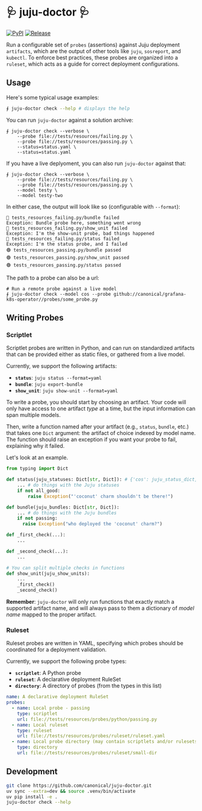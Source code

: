 # 🩺 juju-doctor 🩺

[![PyPI](https://img.shields.io/pypi/v/juju-doctor)](https://pypi.org/project/juju-doctor/)
[![Release](https://github.com/canonical/juju-doctor/actions/workflows/release.yaml/badge.svg)](https://github.com/canonical/loki-k8s-operator/actions/workflows/release.yaml)

Run a configurable set of `probes` (assertions) against Juju deployment `artifacts`, which are the output of other tools like `juju`, `sosreport`, and `kubectl`. To enforce best practices, these probes are organized into a `ruleset`, which acts as a guide for correct deployment configurations.

## Usage

Here's some typical usage examples:

```bash
∮ juju-doctor check --help # displays the help
```

You can run `juju-doctor` against a solution archive:

```
∮ juju-doctor check --verbose \
    --probe file://tests/resources/failing.py \
    --probe file://tests/resources/passing.py \
    --status=status.yaml \
    --status=status.yaml
```
If you have a live deplyoment, you can also run `juju-doctor` against that:
```
∮ juju-doctor check --verbose \
    --probe file://tests/resources/failing.py \
    --probe file://tests/resources/passing.py \
    --model testy \
    --model testy-two
```
In either case, the output will look like so (configurable with `--format`):
```
🔴 tests_resources_failing.py/bundle failed
Exception: Bundle probe here, something went wrong
🔴 tests_resources_failing.py/show_unit failed
Exception: I'm the show-unit probe, bad things happened
🔴 tests_resources_failing.py/status failed
Exception: I'm the status probe, and I failed
🟢 tests_resources_passing.py/bundle passed
🟢 tests_resources_passing.py/show_unit passed
🟢 tests_resources_passing.py/status passed
```

The path to a probe can also be a url:
```
# Run a remote probe against a live model
∮ juju-doctor check --model cos --probe github://canonical/grafana-k8s-operator//probes/some_probe.py
```

## Writing Probes

### Scriptlet
Scriptlet probes are written in Python, and can run on standardized artifacts that can be provided either as static files, or gathered from a live model.

Currently, we support the following artifacts:
- **`status`**: `juju status --format=yaml`
- **`bundle`**: `juju export-bundle`
- **`show_unit`**: `juju show-unit --format=yaml`

To write a probe, you should start by choosing an artifact. Your code will only have access to one artifact *type* at a time, but the input information can span multiple models. 

Then, write a function named after your artifact (e.g., `status`, `bundle`, etc.) that takes one `Dict` argument: the artifact of choice indexed by model name. The function should raise an exception if you want your probe to fail, explaining why it failed.

Let's look at an example.

```python
from typing import Dict

def status(juju_statuses: Dict[str, Dict]): # {'cos': juju_status_dict, ...}
    ... # do things with the Juju statuses
    if not all_good:
        raise Exception("'coconut' charm shouldn't be there!")

def bundle(juju_bundles: Dict[str, Dict]):
    ... # do things with the Juju bundles
    if not passing:
      raise Exception("who deployed the 'coconut' charm?")

def _first_check(...):
    ...

def _second_check(...):
    ...

# You can split multiple checks in functions
def show_unit(juju_show_units):
    ...
    _first_check()
    _second_check()
```

**Remember**: `juju-doctor` will only run functions that exactly match a supported artifact name, and will always pass to them a dictionary of *model name* mapped to the proper artifact.

### Ruleset
Ruleset probes are written in YAML, specifying which probes should be coordinated for a deployment validation.

Currently, we support the following probe types:
- **`scriptlet`**: A Python probe
- **`ruleset`**: A declarative deployment RuleSet
- **`directory`**: A directory of probes (from the types in this list)

```yaml
name: A declarative deployment RuleSet
probes:
  - name: Local probe - passing
    type: scriptlet
    url: file://tests/resources/probes/python/passing.py
  - name: Local ruleset
    type: ruleset
    url: file://tests/resources/probes/ruleset/ruleset.yaml
  - name: Local probe directory (may contain scriptlets and/or rulesets)
    type: directory
    url: file://tests/resources/probes/ruleset/small-dir
```

## Development
```bash
git clone https://github.com/canonical/juju-doctor.git
uv sync --extra=dev && source .venv/bin/activate
uv pip install -e .
juju-doctor check --help
```
